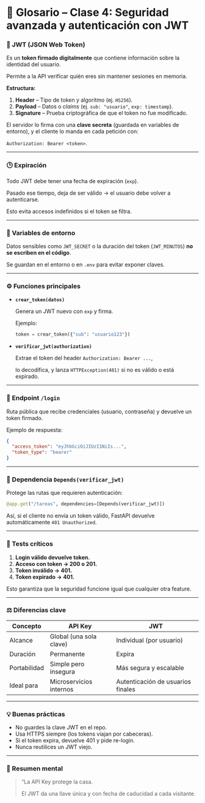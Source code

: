 # 🧠 Glosario – Clase 4: Seguridad avanzada y autenticación con JWT

### 🔐 JWT (JSON Web Token)

Es un **token firmado digitalmente** que contiene información sobre la identidad del usuario.

Permite a la API verificar quién eres sin mantener sesiones en memoria.

**Estructura:**

1. **Header** – Tipo de token y algoritmo (ej. `HS256`).
2. **Payload** – Datos o *claims* (ej. `sub: "usuario"`, `exp: timestamp`).
3. **Signature** – Prueba criptográfica de que el token no fue modificado.

El servidor lo firma con una **clave secreta** (guardada en variables de entorno), y el cliente lo manda en cada petición con:

`Authorization: Bearer <token>`.

---

### 🕒 Expiración

Todo JWT debe tener una fecha de expiración (`exp`).

Pasado ese tiempo, deja de ser válido → el usuario debe volver a autenticarse.

Esto evita accesos indefinidos si el token se filtra.

---

### 🔑 Variables de entorno

Datos sensibles como `JWT_SECRET` o la duración del token (`JWT_MINUTOS`) **no se escriben en el código**.

Se guardan en el entorno o en `.env` para evitar exponer claves.

---

### ⚙️ Funciones principales

- **`crear_token(datos)`**
    
    Genera un JWT nuevo con `exp` y firma.
    
    Ejemplo:
    
    ```python
    token = crear_token({"sub": "usuario123"})
    
    ```
    
- **`verificar_jwt(authorization)`**
    
    Extrae el token del header `Authorization: Bearer ...`,
    
    lo decodifica, y lanza `HTTPException(401)` si no es válido o está expirado.
    

---

### 🧩 Endpoint `/login`

Ruta pública que recibe credenciales (usuario, contraseña) y devuelve un token firmado.

Ejemplo de respuesta:

```json
{
  "access_token": "eyJhbGciOiJIUzI1NiIs...",
  "token_type": "bearer"
}

```

---

### 🧰 Dependencia `Depends(verificar_jwt)`

Protege las rutas que requieren autenticación:

```python
@app.get("/tareas", dependencies=[Depends(verificar_jwt)])

```

Así, si el cliente no envía un token válido, FastAPI devuelve automáticamente `401 Unauthorized`.

---

### 🧪 Tests críticos

1. **Login válido devuelve token.**
2. **Acceso con token → 200 o 201.**
3. **Token inválido → 401.**
4. **Token expirado → 401.**

Esto garantiza que la seguridad funcione igual que cualquier otra feature.

---

### ⚖️ Diferencias clave

| Concepto | API Key | JWT |
| --- | --- | --- |
| Alcance | Global (una sola clave) | Individual (por usuario) |
| Duración | Permanente | Expira |
| Portabilidad | Simple pero insegura | Más segura y escalable |
| Ideal para | Microservicios internos | Autenticación de usuarios finales |

---

### 💡 Buenas prácticas

- No guardes la clave JWT en el repo.
- Usa HTTPS siempre (los tokens viajan por cabeceras).
- Si el token expira, devuelve 401 y pide re-login.
- Nunca reutilices un JWT viejo.

---

### 🧾 Resumen mental

> “La API Key protege la casa.
> 
> 
> El JWT da una llave única y con fecha de caducidad a cada visitante.
>